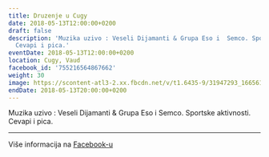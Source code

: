 ```yaml
---
title: Druzenje u Cugy
date: 2018-05-13T12:00:00+0200
draft: false
description: 'Muzika uzivo : Veseli Dijamanti & Grupa Eso i  Semco. Sportske aktivnosti.
  Cevapi i pica.'
eventDate: 2018-05-13T12:00:00+0200
location: Cugy, Vaud
facebook_id: '755216564867662'
weight: 30
image: https://scontent-atl3-2.xx.fbcdn.net/v/t1.6435-9/31947293_1665614486867697_1159691004425535488_n.jpg?_nc_cat=104&ccb=1-7&_nc_sid=9e60e4&_nc_eui2=AeFipLlRg59hNSSnv5reX2cYf1iTKtjmESN_WJMq2OYRI3MUZxStDgfka5Lmfx-7POxIGBV63Euyv1iX1bryLCf9&_nc_ohc=WFxb8gCWRwwQ7kNvwHxmQzG&_nc_oc=AdmljFdiRXHZ4NRByttdRm6emjNgiokXbmzGe2GgUA-YTHnnXcEt3yc9BBUNZA7uViM&_nc_zt=23&_nc_ht=scontent-atl3-2.xx&edm=ABTKTjYEAAAA&_nc_gid=xyTM3-PIXHrqWZhwHC0RqQ&oh=00_AfE0LDpThAhwGJXwUD2Qo5ukYGVkHqSTrS4ztzR7--tH_A&oe=683C6EDA
endDate: 2018-05-13T20:00:00+0200
---
```


Muzika uzivo : Veseli Dijamanti & Grupa Eso i  Semco. Sportske aktivnosti. Cevapi i pica.

---

Više informacija na [Facebook-u](https://facebook.com/events/755216564867662)